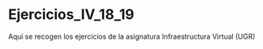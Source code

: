 # Ejercicios_IV_18_19
Aquí se recogen los ejercicios de la asignatura Infraestructura Virtual (UGR)
